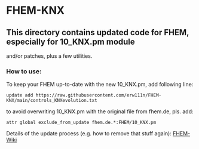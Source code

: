 # FHEM-KNX
## This directory contains updated code for FHEM, especially for 10_KNX.pm module
and/or patches, plus a few utilities.
### How to use: 
To keep your FHEM up-to-date with the new 10_KNX.pm, add following line:

```update add https://raw.githubusercontent.com/erw111n/FHEM-KNX/main/controls_KNXevolution.txt```

to avoid overwriting 10_KNX.pm with the original file from fhem.de, pls. add:

```attr global exclude_from_update fhem.de.*:FHEM/10_KNX.pm```

Details of the update process (e.g. how to remove that stuff again): [FHEM-Wiki](https://wiki.fhem.de/wiki/Update)
